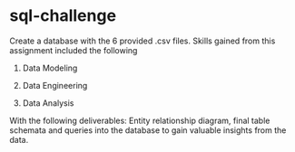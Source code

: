# sql-challenge

Create a database with the 6 provided .csv files. Skills gained from this assignment included the following
1. Data Modeling

2. Data Engineering

3. Data Analysis

With the following deliverables: Entity relationship diagram, final table schemata and queries into the database to gain valuable insights from the data. 
